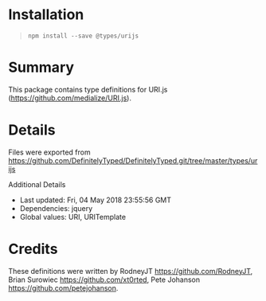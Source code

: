 # Installation
> `npm install --save @types/urijs`

# Summary
This package contains type definitions for URI.js (https://github.com/medialize/URI.js).

# Details
Files were exported from https://github.com/DefinitelyTyped/DefinitelyTyped.git/tree/master/types/urijs

Additional Details
 * Last updated: Fri, 04 May 2018 23:55:56 GMT
 * Dependencies: jquery
 * Global values: URI, URITemplate

# Credits
These definitions were written by RodneyJT <https://github.com/RodneyJT>, Brian Surowiec <https://github.com/xt0rted>, Pete Johanson <https://github.com/petejohanson>.
